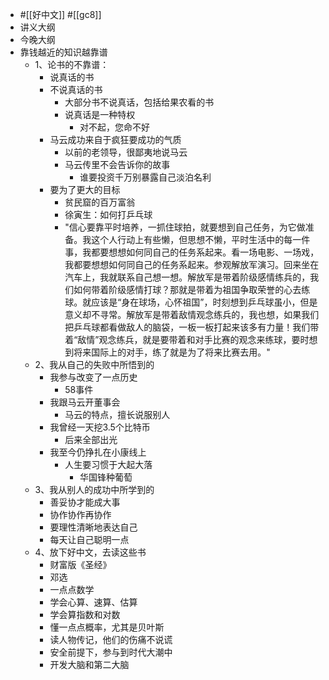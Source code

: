 - #[[好中文]] #[[gc8]] 
- 讲义大纲
- 今晚大纲
- 靠钱越近的知识越靠谱
    - 1、论书的不靠谱：
        - 说真话的书
        - 不说真话的书
            - 大部分书不说真话，包括给果农看的书
            - 说真话是一种特权
                - 对不起，您命不好
        - 马云成功来自于疯狂要成功的气质
            - 以前的老领导，很鄙夷地说马云
            - 马云传里不会告诉你的故事
                - 谁要投资千万别暴露自己淡泊名利
        - 要为了更大的目标
            - 贫民窟的百万富翁
            - 徐寅生：如何打乒乓球
            - "信心要靠平时培养，一抓住球拍，就要想到自己任务，为它做准备。我这个人行动上有些懒，但思想不懒，平时生活中的每一件事，我都要想想如何同自己的任务系起来。看一场电影、一场戏，我都要想想如何同自己的任务系起来。参观解放军演习。回来坐在汽车上，我就联系自己想一想。解放军是带着阶级感情练兵的，我们如何带着阶级感情打球？那就是带着为祖国争取荣誉的心去练球。就应该是“身在球场，心怀祖国”，时刻想到乒乓球虽小，但是意义却不寻常。解放军是带着敌情观念练兵的，我也想，如果我们把乒乓球都看做敌人的脑袋，一板一板打起来该多有力量！我们带着“敌情”观念练兵，就是要带着和对手比赛的观念来练球，要时想到将来国际上的对手，练了就是为了将来比赛去用。"
    - 2、我从自己的失败中所悟到的
        - 我参与改变了一点历史
            - 58事件
        - 我跟马云开董事会
            - 马云的特点，擅长说服别人
        - 我曾经一天挖3.5个比特币
            - 后来全部出光
        - 我至今仍挣扎在小康线上
            - 人生要习惯于大起大落
                - 华国锋种葡萄
    - 3、我从别人的成功中所学到的
        - 善妥协才能成大事
        - 协作协作再协作
        - 要理性清晰地表达自己
        - 每天让自己聪明一点
    - 4、放下好中文，去读这些书
        - 财富版《圣经》
        - 邓选
        - 一点点数学
        - 学会心算、速算、估算
        - 学会算指数和对数
        - 懂一点点概率，尤其是贝叶斯
        - 读人物传记，他们的伤痛不说谎
        - 安全前提下，参与到时代大潮中
        - 开发大脑和第二大脑
